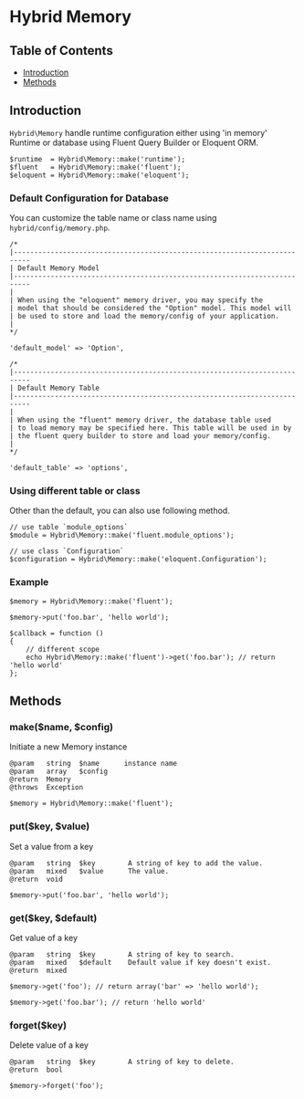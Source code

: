 # Hybrid Memory

## Table of Contents
 
- [Introduction](#introduction)
- [Methods](#methods) 

<a name="introduction"></a>
## Introduction
`Hybrid\Memory` handle runtime configuration either using 'in memory' Runtime or database using Fluent Query Builder or Eloquent ORM.

	$runtime  = Hybrid\Memory::make('runtime');
	$fluent   = Hybrid\Memory::make('fluent');
	$eloquent = Hybrid\Memory::make('eloquent'); 

### Default Configuration for Database

You can customize the table name or class name using `hybrid/config/memory.php`.

	/*
	|--------------------------------------------------------------------------
	| Default Memory Model
	|--------------------------------------------------------------------------
	|
	| When using the "eloquent" memory driver, you may specify the
	| model that should be considered the "Option" model. This model will
	| be used to store and load the memory/config of your application.
	|
	*/

	'default_model' => 'Option',

	/*
	|--------------------------------------------------------------------------
	| Default Memory Table
	|--------------------------------------------------------------------------
	|
	| When using the "fluent" memory driver, the database table used
	| to load memory may be specified here. This table will be used in by
	| the fluent query builder to store and load your memory/config.
	|
	*/

	'default_table' => 'options',
	
### Using different table or class

Other than the default, you can also use following method.

	// use table `module_options`
	$module = Hybrid\Memory::make('fluent.module_options');
	
	// use class `Configuration`
	$configuration = Hybrid\Memory::make('eloquent.Configuration');
	
### Example

	$memory = Hybrid\Memory::make('fluent');
	
	$memory->put('foo.bar', 'hello world');
	
	$callback = function ()
	{
		// different scope
		echo Hybrid\Memory::make('fluent')->get('foo.bar'); // return 'hello world'
	};
	
<a name="methods"></a>
## Methods

### make($name, $config)

Initiate a new Memory instance

	@param   string  $name      instance name
	@param   array   $config
	@return  Memory
	@throws  Exception
	
	$memory = Hybrid\Memory::make('fluent');

### put($key, $value)

Set a value from a key

	@param   string  $key        A string of key to add the value.
	@param   mixed   $value      The value.
	@return  void
	
	$memory->put('foo.bar', 'hello world');

### get($key, $default)

Get value of a key
	
	@param   string  $key        A string of key to search.
	@param   mixed   $default    Default value if key doesn't exist.
	@return  mixed
	
	$memory->get('foo'); // return array('bar' => 'hello world');
	
	$memory->get('foo.bar'); // return 'hello world'

### forget($key)

Delete value of a key
	
	@param   string  $key        A string of key to delete.
	@return  bool
	
	$memory->forget('foo');